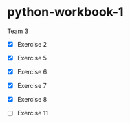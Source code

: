 # python-workbook-1
Team 3

- [x] Exercise 2 
- [x] Exercise 5
- [x] Exercise 6
- [x] Exercise 7
- [x] Exercise 8
- [ ] Exercise 11

